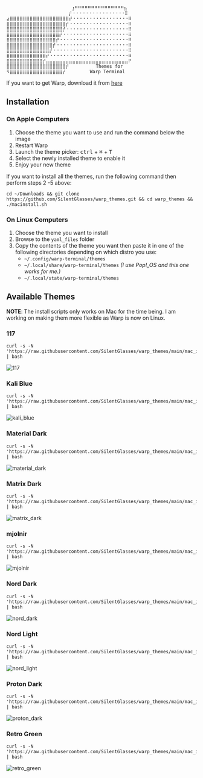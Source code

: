 ```
                        ⣰⠛⠛⠛⠛⠛⠛⠛⠛⠛⠛⠛⠛⠛⠛⠛⣦
                       ⡞⠐⠐⠐⠐⠐⠐⠐⠐⠐⠐⠐⠐⠐⠐⠐⠐⠿
⣴⣿⣿⣿⣿⣿⣿⣿⣿⣿⣿⣿⣿⣿⣿⣿⣿⣿⣿⡞⠐⠐⠐⠐⠐⠐⠐⠐⠐⠐⠐⠐⠐⠐⠐⠐⠐⠿
⣿⣿⣿⣿⣿⣿⣿⣿⣿⣿⣿⣿⣿⣿⣿⣿⣿⣿⡞⠐⠐⠐⠐⠐⠐⠐⠐⠐⠐⠐⠐⠐⠐⠐⠐⠐⠐⠿
⣿⣿⣿⣿⣿⣿⣿⣿⣿⣿⣿⣿⣿⣿⣿⣿⣿⡞⠐⠐⠐⠐⠐⠐⠐⠐⠐⠐⠐⠐⠐⠐⠐⠐⠐⠐⠐⠿
⣿⣿⣿⣿⣿⣿⣿⣿⣿⣿⣿⣿⣿⣿⣿⣿⡞⠐⠐⠐⠐⠐⠐⠐⠐⠐⠐⠐⠐⠐⠐⠐⠐⠐⠐⠐⠐⠿
⣿⣿⣿⣿⣿⣿⣿⣿⣿⣿⣿⣿⣿⣿⣿⡞⠐⠐⠐⠐⠐⠐⠐⠐⠐⠐⠐⠐⠐⠐⠐⠐⠐⠐⠐⠐⠐⠿
⣿⣿⣿⣿⣿⣿⣿⣿⣿⣿⣿⣿⣿⣿⡞⠐⠐⠐⠐⠐⠐⠐⠐⠐⠐⠐⠐⠐⠐⠐⠐⠐⠐⠐⠐⠐⠐⠿
⣿⣿⣿⣿⣿⣿⣿⣿⣿⣿⣿⣿⣿⡞⠐⠐⠐⠐⠐⠐⠐⠐⠐⠐⠐⠐⠐⠐⠐⠐⠐⠐⠐⠐⠐⠐⠐⠿
⣿⣿⣿⣿⣿⣿⣿⣿⣿⣿⣿⣿⡞⠐⠐⠐⠐⠐⠐⠐⠐⠐⠐⠐⠐⠐⠐⠐⠐⠐⠐⠐⠐⠐⠐⠐⠐⠿
⣿⣿⣿⣿⣿⣿⣿⣿⣿⣿⣿⡞⣤⣤⣤⣤⣤⣤⣤⣤⣤⣤⣤⣤⣤⣤⣤⣤⣤⣤⣤⣤⣤⣤⣤⣤⣤⠟
⣿⣿⣿⣿⣿⣿⣿⣿⣿⣿⣿⣿⣿⣿⣿⣿⣿⣿⡞          Themes for
⠻⣿⣿⣿⣿⣿⣿⣿⣿⣿⣿⣿⣿⣿⣿⣿⣿⡞         Warp Terminal
```

If you want to get Warp, download it from [here](https://app.warp.dev/referral/2K4GVJ)

## Installation

### On Apple Computers

1. Choose the theme you want to use and run the command below the image
2. Restart Warp
3. Launch the theme picker: <kbd>ctrl</kbd> + <kbd>⌘</kbd> + <kbd>T</kbd>
4. Select the newly installed theme to enable it
5. Enjoy your new theme

If you want to install all the themes, run the following command then perform steps 2 -5 above:

```
cd ~/Downloads && git clone https://github.com/SilentGlasses/warp_themes.git && cd warp_themes && ./macinstall.sh
```

### On Linux Computers

1. Choose the theme you want to install
2. Browse to the `yaml_files` folder
3. Copy the contents of the theme you want then paste it in one of the following directories depending on which distro you use:
    - `~/.config/warp-terminal/themes`
    - `~/.local/share/warp-terminal/themes`  _(I use Pop!\_OS and this one works for me.)_
    - `~/.local/state/warp-terminal/themes`

## Available Themes

**NOTE**: The install scripts only works on Mac for the time being. I am working on making them more flexible as Warp is now on Linux.

### 117

```
curl -s -N 'https://raw.githubusercontent.com/SilentGlasses/warp_themes/main/mac_installers/117.sh' | bash
```

![117](./images/117.png)

### Kali Blue

```
curl -s -N 'https://raw.githubusercontent.com/SilentGlasses/warp_themes/main/mac_installers/kali_blue.sh' | bash
```

![kali_blue](./images/kali_blue.png)

### Material Dark

```
curl -s -N 'https://raw.githubusercontent.com/SilentGlasses/warp_themes/main/mac_installers/material_dark.sh' | bash
```

![material_dark](./images/material_dark.png)

### Matrix Dark

```
curl -s -N 'https://raw.githubusercontent.com/SilentGlasses/warp_themes/main/mac_installers/matrix_dark.sh' | bash
```

![matrix_dark](./images/matrix_dark.png)

### mjolnir

```
curl -s -N 'https://raw.githubusercontent.com/SilentGlasses/warp_themes/main/mac_installers/mjolnir.sh' | bash
```

![mjolnir](./images/mjolnir.png)

### Nord Dark

```
curl -s -N 'https://raw.githubusercontent.com/SilentGlasses/warp_themes/main/mac_installers/nord_dark.sh' | bash
```

![nord_dark](./images/nord_dark.png)

### Nord Light

```
curl -s -N 'https://raw.githubusercontent.com/SilentGlasses/warp_themes/main/mac_installers/nord_light.sh' | bash
```

![nord_light](./images/nord_light.png)

### Proton Dark

```
curl -s -N 'https://raw.githubusercontent.com/SilentGlasses/warp_themes/main/mac_installers/proton_dark.sh' | bash
```

![proton_dark](./images/proton_dark.png)

### Retro Green

```
curl -s -N 'https://raw.githubusercontent.com/SilentGlasses/warp_themes/main/mac_installers/retro_green.sh' | bash
```

![retro_green](./images/retro_green.png)
